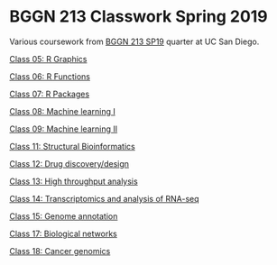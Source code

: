 # BGGN 213 Classwork Spring 2019

Various coursework from [BGGN 213 SP19](https://bioboot.github.io/bggn213_S19) quarter
at UC San Diego.

[Class 05: R Graphics](class05/class05.md)

[Class 06: R Functions](class06/class06.md)

[Class 07: R Packages](class07/master07.md)

[Class 08: Machine learning I](class08/Lecture08.md)

[Class 09: Machine learning II](class09/Lecture09.md)

[Class 11: Structural Bioinformatics](class11/class11.md)

[Class 12: Drug discovery/design](class12/class12.md)

[Class 13: High throughput analysis](class13/class13.md)

[Class 14: Transcriptomics and analysis of RNA-seq](class14/class14.md)

[Class 15: Genome annotation](class15/class15.md)

[Class 17: Biological networks](class17/class17.md)

[Class 18: Cancer genomics](class18/class18.md)

